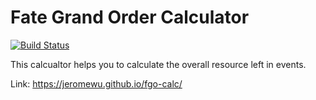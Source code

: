 Fate Grand Order Calculator
===========================

[![Build Status](https://travis-ci.org/jeromewu/fgo-calc.svg?branch=master)](https://travis-ci.org/jeromewu/fgo-calc)

This calcualtor helps you to calculate the overall resource left in events.

Link: https://jeromewu.github.io/fgo-calc/
